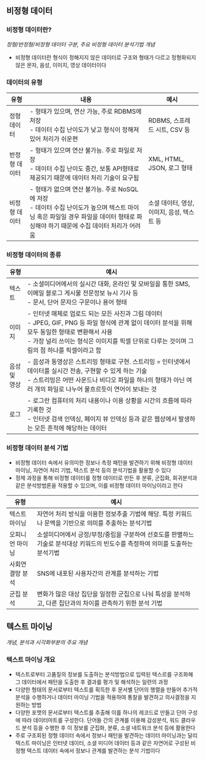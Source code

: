 ## 비정형 데이터
### 비정형 데이터란?
*정형/반정형/비정형 데이터 구분, 주요 비정형 데이터 분석기법 개념*
- 비정형 데이터란 형식이 정해지지 않은 데이터로 구조와 형태가 다르고 정형화되지 않은 문자, 음성, 이미지, 영상 데이터이다

### 데이터의 유형

| 유형      | 내용                                                                                                           | 예시                         |
| ------- | ------------------------------------------------------------------------------------------------------------ | -------------------------- |
| 정형 데이터  | - 형태가 있으며, 연산 가능, 주로 RDBMS에 저장<br>- 데이터 수집 난이도가 낮고 형식이 정해져 있어 처리가 쉬운편                                        | RDBMS, 스프레드 시트, CSV 등      |
| 반정형 데이터 | - 형태가 있으며 연산 불가능. 주로 파일로 저장<br>- 데이터 수집 난이도 중간, 보통 API형태로 제공되기 때문에 데이터 처리 기술이 요구됨                            | XML, HTML, JSON, 로그 형태     |
| 비정형 데이터 | - 형태가 없으며 연산 불가능. 주로 NoSQL에 저장<br>- 데이터 수집 난이도가 높으며 텍스트 마이닝 혹은 파일일 경우 파일을 데이터 형태로 파싱해야 하기 때문에 수집 데이터 처리가 어려움 | 소셜 데이터, 영상, 이미지, 음성, 텍스트 등 |

### 비정형 데이터의 종류

| 유형        | 예시                                                                                                                                                       |
| --------- | -------------------------------------------------------------------------------------------------------------------------------------------------------- |
| 텍스트       | - 소셜미디어에서의 실시간 대화, 온라인 및 모바일을 통한 SMS, 이메일 블로그 게시물 전문정보 뉴시 기사 등<br>- 문서, 단어 문자으 구문이나 용어 형태                                                                |
| 이미지       | - 인터넷 매체로 업로드 되는 모든 사진과 그림 데이터<br>- JPEG, GIF, PNG 등 파일 형식에 관계 없이 데이터 분석을 위해 모두 동일한 형태로 변환해서 사용<br>- 가장 널리 쓰이는 형식은 이미지를 픽셀 단위로 다루는 것이며 그림의 점 하나를 픽셀이라고 함 |
| 음성및<br>영상 | - 음성과 동영상은 스트리밍 형태로 구현. 스트리밍 = 인터넷에서 데이터를 실시간 전송, 구현할 수 있게 하는 기술<br>- 스트리밍은 어떤 사운드나 비디오 파일을 하나의 형태가 아닌 여러 개의 파일로 나누어 물흐르듯이 연어이 보내는 것                     |
| 로그        | - 로그란 컴퓨터의 처리 내용이나 이용 상황을 시간의 흐름에 따라 기록한 것<br>- 인터넷 검색 인덱싱, 페이지 뷰 인덱싱 등과 같은 웹상에서 발생하는 모든 흔적에 해당하는 데이터                                                    |

### 비정형 데이터 분석 기법
- 비정형 데이터 속에서 유의미한 정보나 측정 패턴을 발견하기 위해 비정형 데이터 마이닝, 자연어 처리 기법, 텍스트 분석 등의 분석기법을 활용할 수 있다
- 정제 과정을 통해 비정형 데이터를 정형 데이터로 만든 후 분류, 군집화, 회귀분석과 같은 분석방법론을 적용할 수 있으며, 이를 비정형 데이터 마이닝이라고 한다

| 유형       | 예시                                                                     |
| -------- | ---------------------------------------------------------------------- |
| 텍스트 마이닝  | 자연어 처리 방식을 이용한 정보추출 기법에 해당. 특정 키워드나 문맥을 기반으로 의미를 추출하는 분석기법             |
| 오피니언 마이닝 | 소셜미디어에서 긍정/부정/중립을 구분하여 선호도를 판별하느 기술로 분석대상 키워드의 빈도수를 측정하여 의미를 도출하는 분석기법 |
| 사회연결망 분석 | SNS에 내포된 사용자간의 관계를 분석하는 기법                                             |
| 군집 분석    | 변화가 많은 대상 집단을 일정한 군집으로 나눠 특성을 분석하고, 다른 집단과의 차이를 관측하기 위한 분석 기법          |

## 텍스트 마이닝
*개념, 분석과 시각화부분의 주요 개념*
### 텍스트 마이닝 개요
- 텍스트로부터 고품질의 정보를 도출하는 분석방법으로 입력된 텍스르를 구조화해 그 데이터에서 패턴을 도출한 후 결과를 평가 및 해석하는 일련의 과정
- 다양한 형태의 문서로부터 텍스트를 획득한 후 문서별 단어의 행렬을 만들어 추가적 분석을 수행하거나 데이터 마이닝 기법을 적용하여 통찰을 발견하고 의사결정을 지원하는 방법
- 다양한 포맷의 문서로부터 텍스트를 추출해 이를 하나의 레코드로 만들고 단어 구성에 따라 데이터마트를 구성한다. 단어들 간의 관계를 이용해 감성분석, 워드 클라우드 분석 등을 수행한 후 이 정보를 군집화, 분류, 소셜 네트워크 분석 등에 활용한다
- 주로 구조회된 정형 데이터 속에서 정보나 패턴을 발견하는 데이터 마이닝과는 달리 텍스트 마이닝은 인터넷 데이터, 소셜 미디어 데이터 등과 같은 자연어로 구성된 비정형 텍스트 데이터 속에서 정보나 관계를 발견하는 분석 기법이다

